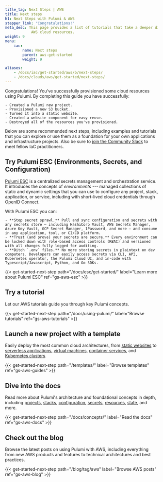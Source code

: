 ```yaml
---
title_tag: Next Steps | AWS
title: Next steps
h1: Next Steps with Pulumi & AWS
stepper_link: "Congratulations!"
meta_desc: This page provides a list of tutorials that take a deeper dive into
            AWS cloud resources.
weight: 9
menu:
    iac:
        name: Next steps
        parent: aws-get-started
        weight: 9

aliases:
    - /docs/iac/get-started/aws/b/next-steps/
    - /docs/clouds/aws/get-started/next-steps/
---
```


Congratulations! You've successfully provisioned some cloud resources using Pulumi. By completing this guide you have successfully:

    - Created a Pulumi new project.
    - Provisioned a new S3 bucket.
    - Turned it into a static website.
    - Created a website component for easy reuse.
    - Destroyed all of the resources you've provisioned.

Below are some recommended next steps, including examples and tutorials that you can explore or use them as a foundation for your own applications and infrastructure projects. Also be sure to [join the Community Slack](https://slack.pulumi.com/) to meet fellow IaC practitioners.

## Try Pulumi ESC (Environments, Secrets, and Configuration)

[Pulumi ESC](/docs/esc/) is a centralized secrets management and orchestration service. It introduces the concepts of _environments_ --- managed collections of static and dynamic settings that you can use to configure any project, stack, application, or service, including with short-lived cloud credentials through OpenID Connect.

With Pulumi ESC you can:

    - **Stop secret sprawl.** Pull and sync configuration and secrets with any secrets store – including HashiCorp Vault, AWS Secrets Manager, Azure Key Vault, GCP Secret Manager, 1Password, and more – and consume in any application, tool, or CI/CD platform.
    - **Trust (and prove) your secrets are secure.** Every environment can be locked down with role-based access controls (RBAC) and versioned with all changes fully logged for auditing.
    - **Ditch `.env` files.** No more storing secrets in plaintext on dev computers. Developers can easily access secrets via CLI, API, Kubernetes operator, the Pulumi Cloud UI, and in-code with Typescript/Javascript, Python, and Go SDKs.

{{< get-started-next-step path="/docs/esc/get-started/" label="Learn more about Pulumi ESC" ref="gs-aws-esc" >}}

## Try a tutorial

Let our AWS tutorials guide you through key Pulumi concepts.

{{< get-started-next-step path="/docs/using-pulumi/" label="Browse tutorials" ref="gs-aws-tutorials" >}}

## Launch a new project with a template

Easily deploy the most common cloud architectures, from [static websites](/templates/static-website/aws/) to [serverless applications](/templates/serverless-application/aws/), [virtual machines](/templates/virtual-machine/aws/), [container services](/templates/container-service/aws/), and [Kubernetes clusters](/templates/kubernetes/aws/).

{{< get-started-next-step path="/templates/" label="Browse templates" ref="gs-aws-guides" >}}

## Dive into the docs

Read more about Pulumi's architecture and foundational concepts in depth, including [projects](/docs/concepts/projects/), [stacks](/docs/concepts/stack/), [configuration](/docs/concepts/config/), [secrets](/docs/concepts/secrets/), [resources](/docs/concepts/resources/), [state](/docs/concepts/state/), and more.

{{< get-started-next-step path="/docs/concepts/" label="Read the docs" ref="gs-aws-docs" >}}

## Check out the blog

Browse the latest posts on using Pulumi with AWS, including everything from new AWS products and features to technical architectures and best practices.

{{< get-started-next-step path="/blog/tag/aws" label="Browse AWS posts" ref="gs-aws-blog" >}}
